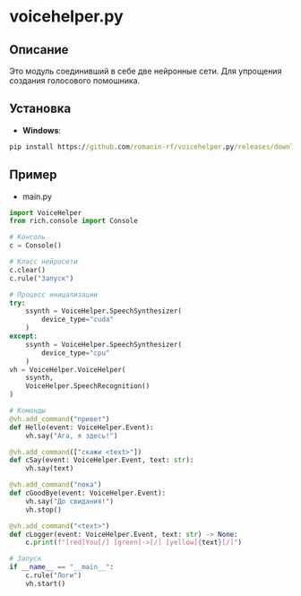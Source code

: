 # voicehelper.py
## Описание
Это модуль соединивший в себе две нейронные сети. Для упрощения создания голосового помошника.
## Установка
- **Windows**:
```cmd
pip install https://github.com/romanin-rf/voicehelper.py/releases/download/v0.1.5/voicehelper.py-0.1.5-py39-none-win_amd64.whl
```
## Пример
- main.py
```python
import VoiceHelper
from rich.console import Console

# Консоль
c = Console()

# Класс нейросети
c.clear()
c.rule("Запуск")

# Процесс иницализации
try:
    ssynth = VoiceHelper.SpeechSynthesizer(
        device_type="cuda"
    )
except:
    ssynth = VoiceHelper.SpeechSynthesizer(
        device_type="cpu"
    )
vh = VoiceHelper.VoiceHelper(
    ssynth,
    VoiceHelper.SpeechRecognition()
)

# Команды
@vh.add_command("привет")
def Hello(event: VoiceHelper.Event):
    vh.say("Ага, я здесь!")

@vh.add_command(["скажи <text>"])
def cSay(event: VoiceHelper.Event, text: str):
    vh.say(text)

@vh.add_command("пока")
def cGoodBye(event: VoiceHelper.Event):
    vh.say("До свидания!")
    vh.stop()

@vh.add_command("<text>")
def cLogger(event: VoiceHelper.Event, text: str) -> None:
    c.print(f"[red]You[/] [green]->[/] [yellow]{text}[/]")

# Запуск
if __name__ == "__main__":
    c.rule("Логи")
    vh.start()
```
